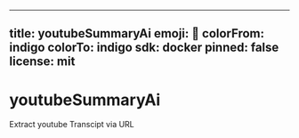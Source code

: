 
---
title: youtubeSummaryAi
emoji: 🧠
colorFrom: indigo
colorTo: indigo
sdk: docker
pinned: false
license: mit
---

# youtubeSummaryAi
Extract youtube Transcipt via URL
